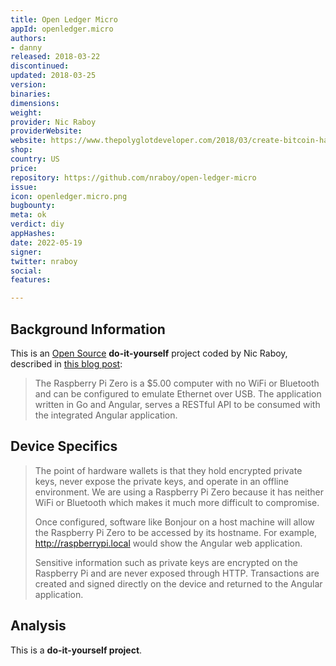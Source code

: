 ```yaml
---
title: Open Ledger Micro
appId: openledger.micro
authors:
- danny
released: 2018-03-22
discontinued: 
updated: 2018-03-25
version: 
binaries: 
dimensions: 
weight: 
provider: Nic Raboy
providerWebsite: 
website: https://www.thepolyglotdeveloper.com/2018/03/create-bitcoin-hardware-wallet-golang-raspberry-pi-zero/
shop: 
country: US
price: 
repository: https://github.com/nraboy/open-ledger-micro
issue: 
icon: openledger.micro.png
bugbounty: 
meta: ok
verdict: diy
appHashes: 
date: 2022-05-19
signer: 
twitter: nraboy
social: 
features: 

---
```


## Background Information

This is an [Open Source](https://github.com/nraboy/open-ledger-micro) **do-it-yourself** project coded by Nic Raboy, described in [this blog post](https://www.thepolyglotdeveloper.com/2018/03/create-bitcoin-hardware-wallet-golang-raspberry-pi-zero/):

> The Raspberry Pi Zero is a $5.00 computer with no WiFi or Bluetooth and can be configured to emulate Ethernet over USB. The application written in Go and Angular, serves a RESTful API to be consumed with the integrated Angular application.

## Device Specifics

> The point of hardware wallets is that they hold encrypted private keys, never expose the private keys, and operate in an offline environment. We are using a Raspberry Pi Zero because it has neither WiFi or Bluetooth which makes it much more difficult to compromise.
>
> Once configured, software like Bonjour on a host machine will allow the Raspberry Pi Zero to be accessed by its hostname. For example, http://raspberrypi.local would show the Angular web application.
>
> Sensitive information such as private keys are encrypted on the Raspberry Pi and are never exposed through HTTP. Transactions are created and signed directly on the device and returned to the Angular application.

## Analysis 

This is a **do-it-yourself project**. 

